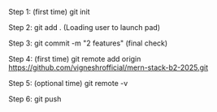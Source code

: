 Step 1: (first time)
git init

Step 2:
git add . (Loading user to launch pad)

Step 3: 
git commit -m "2 features" (final check)

Step 4: (first time)
git remote add origin https://github.com/vigneshrofficial/mern-stack-b2-2025.git

Step 5:  (optional time)
git remote -v

Step 6:
git push